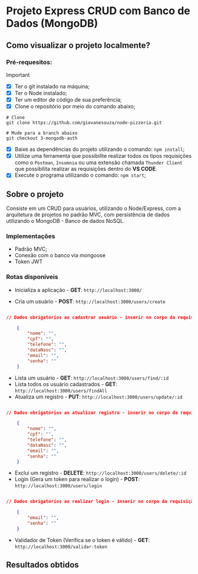 # Projeto Express CRUD com Banco de Dados (MongoDB)

## Como visualizar o projeto localmente?

### Pré-requesitos:

>[!IMPORTANT]
> 
> * [x] Ter o git instalado na máquina;
> * [x] Ter o Node instalado;
> * [x] Ter um editor de código de sua preferência;
> * [x] Clone o repositório por meio do comando abaixo;
> ``` shell
> # Clone
> git clone https://github.com/giovanesouza/node-pizzeria.git
> 
> # Mude para a branch abaixo
> git checkout 3-mongodb-auth
> 
> ```
> * [x] Baixe as dependências do projeto utilizando o comando: `npm install`;
> * [x] Utilize uma ferramenta que possibilite realizar todos os tipos requisições como o `Postman`, `Insomnia` ou uma extensão chamada `Thunder Client` que possibilita realizar as requisições dentro do **VS CODE**.
> * [x] Execute o programa utilizando o comando: `npm start`;


## Sobre o projeto

Consiste em um CRUD para usuários, utilizando o Node/Express, com a arquitetura de projetos no padrão MVC, com persistência de dados utilizando o MongoDB - Banco de dados NoSQL.

### Implementações

* Padrão MVC;
* Conexão com o banco via mongoose
* Token JWT


### Rotas disponíveis

* Inicializa a aplicação - **GET**: `http://localhost:3000/` 

* Cria um usuário - **POST**: `http://localhost:3000/users/create`


```json

// Dados obrigatórios ao cadastrar usuário - inserir no corpo da requisição

    {
        "nome": "",
        "cpf": "",
        "telefone": "",
        "dataNasc": "",
        "email": "",
        "senha": ""
    }

```

* Lista um usuário - **GET**: `http://localhost:3000/users/find/:id`
* Lista todos os usuário cadastrados - **GET**: `http://localhost:3000/users/findAll`
* Atualiza um registro - **PUT**: `http://localhost:3000/users/update/:id`

```json

// Dados obrigatórios ao atualizar registro - inserir no corpo da requisição

    {
        "nome": "",
        "cpf": "",
        "telefone": "",
        "dataNasc": "",
        "email": "",
        "senha": ""
    }

```

* Exclui um registro - **DELETE**: `http://localhost:3000/users/delete/:id`
* Login (Gera um token para realizar o login) - **POST**: `http://localhost:3000/users/login`

```json

// Dados obrigatórios ao realizar login - inserir no corpo da requisição

    {
        "email": "",
        "senha": ""
    }

```

* Validador de Token (Verifica se o token é válido) - **GET**: `http://localhost:3000/validar-token`



## Resultados obtidos

